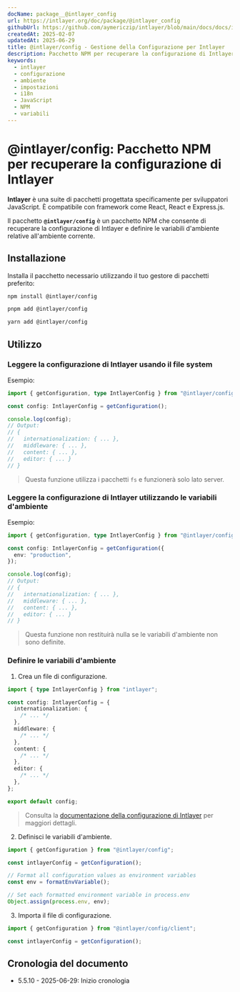 ```yaml
---
docName: package__@intlayer_config
url: https://intlayer.org/doc/package/@intlayer_config
githubUrl: https://github.com/aymericzip/intlayer/blob/main/docs/docs/it/packages/@intlayer/config/index.md
createdAt: 2025-02-07
updatedAt: 2025-06-29
title: @intlayer/config - Gestione della Configurazione per Intlayer
description: Pacchetto NPM per recuperare la configurazione di Intlayer e definire le variabili d'ambiente per le impostazioni di internazionalizzazione in diversi ambienti.
keywords:
  - intlayer
  - configurazione
  - ambiente
  - impostazioni
  - i18n
  - JavaScript
  - NPM
  - variabili
---
```


# @intlayer/config: Pacchetto NPM per recuperare la configurazione di Intlayer

**Intlayer** è una suite di pacchetti progettata specificamente per sviluppatori JavaScript. È compatibile con framework come React, React e Express.js.

Il pacchetto **`@intlayer/config`** è un pacchetto NPM che consente di recuperare la configurazione di Intlayer e definire le variabili d'ambiente relative all'ambiente corrente.

## Installazione

Installa il pacchetto necessario utilizzando il tuo gestore di pacchetti preferito:

```bash packageManager="npm"
npm install @intlayer/config
```

```bash packageManager="pnpm"
pnpm add @intlayer/config
```

```bash packageManager="yarn"
yarn add @intlayer/config
```

## Utilizzo

### Leggere la configurazione di Intlayer usando il file system

Esempio:

```ts
import { getConfiguration, type IntlayerConfig } from "@intlayer/config";

const config: IntlayerConfig = getConfiguration();

console.log(config);
// Output:
// {
//   internationalization: { ... },
//   middleware: { ... },
//   content: { ... },
//   editor: { ... }
// }
```

> Questa funzione utilizza i pacchetti `fs` e funzionerà solo lato server.

### Leggere la configurazione di Intlayer utilizzando le variabili d'ambiente

Esempio:

```ts
import { getConfiguration, type IntlayerConfig } from "@intlayer/config/client";

const config: IntlayerConfig = getConfiguration({
  env: "production",
});

console.log(config);
// Output:
// {
//   internationalization: { ... },
//   middleware: { ... },
//   content: { ... },
//   editor: { ... }
// }
```

> Questa funzione non restituirà nulla se le variabili d'ambiente non sono definite.

### Definire le variabili d'ambiente

1. Crea un file di configurazione.

```ts fileName="intlayer.config.ts"
import { type IntlayerConfig } from "intlayer";

const config: IntlayerConfig = {
  internationalization: {
    /* ... */
  },
  middleware: {
    /* ... */
  },
  content: {
    /* ... */
  },
  editor: {
    /* ... */
  },
};

export default config;
```

> Consulta la [documentazione della configurazione di Intlayer](https://github.com/aymericzip/intlayer/blob/main/docs/docs/it/configuration.md) per maggiori dettagli.

2. Definisci le variabili d'ambiente.

```ts
import { getConfiguration } from "@intlayer/config";

const intlayerConfig = getConfiguration();

// Format all configuration values as environment variables
const env = formatEnvVariable();

// Set each formatted environment variable in process.env
Object.assign(process.env, env);
```

3. Importa il file di configurazione.

```ts
import { getConfiguration } from "@intlayer/config/client";

const intlayerConfig = getConfiguration();
```

## Cronologia del documento

- 5.5.10 - 2025-06-29: Inizio cronologia
